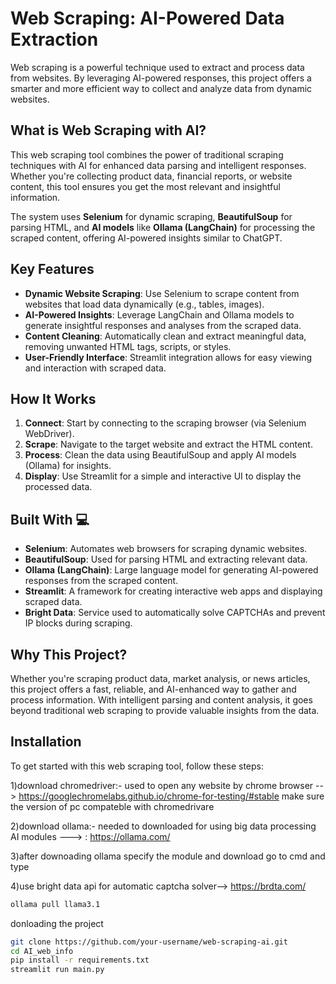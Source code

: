 # Web Scraping: AI-Powered Data Extraction

Web scraping is a powerful technique used to extract and process data from websites. By leveraging AI-powered responses, this project offers a smarter and more efficient way to collect and analyze data from dynamic websites.

## What is Web Scraping with AI?

This web scraping tool combines the power of traditional scraping techniques with AI for enhanced data parsing and intelligent responses. Whether you're collecting product data, financial reports, or website content, this tool ensures you get the most relevant and insightful information.

The system uses **Selenium** for dynamic scraping, **BeautifulSoup** for parsing HTML, and **AI models** like **Ollama (LangChain)** for processing the scraped content, offering AI-powered insights similar to ChatGPT.

## Key Features

- **Dynamic Website Scraping**: Use Selenium to scrape content from websites that load data dynamically (e.g., tables, images).
- **AI-Powered Insights**: Leverage LangChain and Ollama models to generate insightful responses and analyses from the scraped data.
- **Content Cleaning**: Automatically clean and extract meaningful data, removing unwanted HTML tags, scripts, or styles.
- **User-Friendly Interface**: Streamlit integration allows for easy viewing and interaction with scraped data.

## How It Works

1. **Connect**: Start by connecting to the scraping browser (via Selenium WebDriver).
2. **Scrape**: Navigate to the target website and extract the HTML content.
3. **Process**: Clean the data using BeautifulSoup and apply AI models (Ollama) for insights.
4. **Display**: Use Streamlit for a simple and interactive UI to display the processed data.

## Built With 💻

- **Selenium**: Automates web browsers for scraping dynamic websites.
- **BeautifulSoup**: Used for parsing HTML and extracting relevant data.
- **Ollama (LangChain)**: Large language model for generating AI-powered responses from the scraped content.
- **Streamlit**: A framework for creating interactive web apps and displaying scraped data.
- **Bright Data**: Service used to automatically solve CAPTCHAs and prevent IP blocks during scraping.

## Why This Project?

Whether you're scraping product data, market analysis, or news articles, this project offers a fast, reliable, and AI-enhanced way to gather and process information. With intelligent parsing and content analysis, it goes beyond traditional web scraping to provide valuable insights from the data.

## Installation

To get started with this web scraping tool, follow these steps:

1)download chromedriver:- used to open any website by chrome browser --> https://googlechromelabs.github.io/chrome-for-testing/#stable
make sure the version of pc compateble with chromedrivare

2)download ollama:- needed to downloaded for using big data processing AI modules   ---> : https://ollama.com/

3)after downoading ollama specify the module and download
go to cmd and type 

4)use bright data api for automatic captcha solver-->  https://brdta.com/

```bash
ollama pull llama3.1
```

donloading the project

```bash
git clone https://github.com/your-username/web-scraping-ai.git
cd AI_web_info
pip install -r requirements.txt
streamlit run main.py
